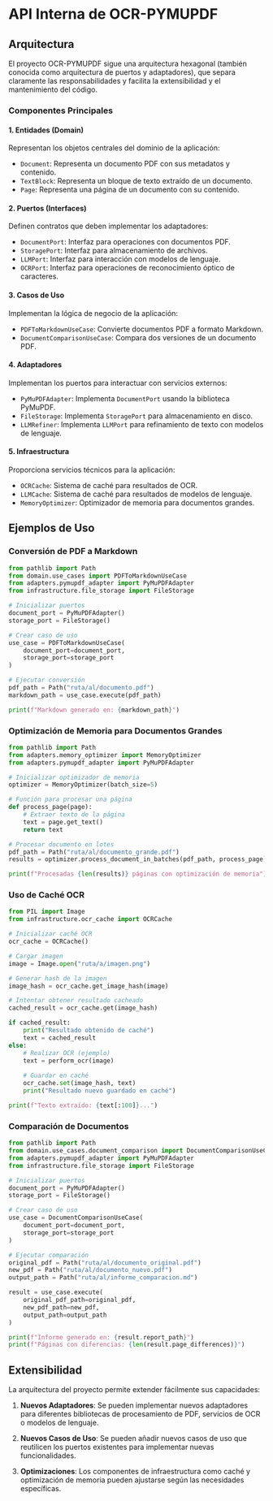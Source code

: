 # API Interna de OCR-PYMUPDF

## Arquitectura

El proyecto OCR-PYMUPDF sigue una arquitectura hexagonal (también conocida como arquitectura de puertos y adaptadores), que separa claramente las responsabilidades y facilita la extensibilidad y el mantenimiento del código.

### Componentes Principales

#### 1. Entidades (Domain)

Representan los objetos centrales del dominio de la aplicación:

- `Document`: Representa un documento PDF con sus metadatos y contenido.
- `TextBlock`: Representa un bloque de texto extraído de un documento.
- `Page`: Representa una página de un documento con su contenido.

#### 2. Puertos (Interfaces)

Definen contratos que deben implementar los adaptadores:

- `DocumentPort`: Interfaz para operaciones con documentos PDF.
- `StoragePort`: Interfaz para almacenamiento de archivos.
- `LLMPort`: Interfaz para interacción con modelos de lenguaje.
- `OCRPort`: Interfaz para operaciones de reconocimiento óptico de caracteres.

#### 3. Casos de Uso

Implementan la lógica de negocio de la aplicación:

- `PDFToMarkdownUseCase`: Convierte documentos PDF a formato Markdown.
- `DocumentComparisonUseCase`: Compara dos versiones de un documento PDF.

#### 4. Adaptadores

Implementan los puertos para interactuar con servicios externos:

- `PyMuPDFAdapter`: Implementa `DocumentPort` usando la biblioteca PyMuPDF.
- `FileStorage`: Implementa `StoragePort` para almacenamiento en disco.
- `LLMRefiner`: Implementa `LLMPort` para refinamiento de texto con modelos de lenguaje.

#### 5. Infraestructura

Proporciona servicios técnicos para la aplicación:

- `OCRCache`: Sistema de caché para resultados de OCR.
- `LLMCache`: Sistema de caché para resultados de modelos de lenguaje.
- `MemoryOptimizer`: Optimizador de memoria para documentos grandes.

## Ejemplos de Uso

### Conversión de PDF a Markdown

```python
from pathlib import Path
from domain.use_cases import PDFToMarkdownUseCase
from adapters.pymupdf_adapter import PyMuPDFAdapter
from infrastructure.file_storage import FileStorage

# Inicializar puertos
document_port = PyMuPDFAdapter()
storage_port = FileStorage()

# Crear caso de uso
use_case = PDFToMarkdownUseCase(
    document_port=document_port,
    storage_port=storage_port
)

# Ejecutar conversión
pdf_path = Path("ruta/al/documento.pdf")
markdown_path = use_case.execute(pdf_path)

print(f"Markdown generado en: {markdown_path}")
```

### Optimización de Memoria para Documentos Grandes

```python
from pathlib import Path
from adapters.memory_optimizer import MemoryOptimizer
from adapters.pymupdf_adapter import PyMuPDFAdapter

# Inicializar optimizador de memoria
optimizer = MemoryOptimizer(batch_size=5)

# Función para procesar una página
def process_page(page):
    # Extraer texto de la página
    text = page.get_text()
    return text

# Procesar documento en lotes
pdf_path = Path("ruta/al/documento_grande.pdf")
results = optimizer.process_document_in_batches(pdf_path, process_page)

print(f"Procesadas {len(results)} páginas con optimización de memoria")
```

### Uso de Caché OCR

```python
from PIL import Image
from infrastructure.ocr_cache import OCRCache

# Inicializar caché OCR
ocr_cache = OCRCache()

# Cargar imagen
image = Image.open("ruta/a/imagen.png")

# Generar hash de la imagen
image_hash = ocr_cache.get_image_hash(image)

# Intentar obtener resultado cacheado
cached_result = ocr_cache.get(image_hash)

if cached_result:
    print("Resultado obtenido de caché")
    text = cached_result
else:
    # Realizar OCR (ejemplo)
    text = perform_ocr(image)
    
    # Guardar en caché
    ocr_cache.set(image_hash, text)
    print("Resultado nuevo guardado en caché")

print(f"Texto extraído: {text[:100]}...")
```

### Comparación de Documentos

```python
from pathlib import Path
from domain.use_cases.document_comparison import DocumentComparisonUseCase
from adapters.pymupdf_adapter import PyMuPDFAdapter
from infrastructure.file_storage import FileStorage

# Inicializar puertos
document_port = PyMuPDFAdapter()
storage_port = FileStorage()

# Crear caso de uso
use_case = DocumentComparisonUseCase(
    document_port=document_port,
    storage_port=storage_port
)

# Ejecutar comparación
original_pdf = Path("ruta/al/documento_original.pdf")
new_pdf = Path("ruta/al/documento_nuevo.pdf")
output_path = Path("ruta/al/informe_comparacion.md")

result = use_case.execute(
    original_pdf_path=original_pdf,
    new_pdf_path=new_pdf,
    output_path=output_path
)

print(f"Informe generado en: {result.report_path}")
print(f"Páginas con diferencias: {len(result.page_differences)}")
```

## Extensibilidad

La arquitectura del proyecto permite extender fácilmente sus capacidades:

1. **Nuevos Adaptadores**: Se pueden implementar nuevos adaptadores para diferentes bibliotecas de procesamiento de PDF, servicios de OCR o modelos de lenguaje.

2. **Nuevos Casos de Uso**: Se pueden añadir nuevos casos de uso que reutilicen los puertos existentes para implementar nuevas funcionalidades.

3. **Optimizaciones**: Los componentes de infraestructura como caché y optimización de memoria pueden ajustarse según las necesidades específicas.